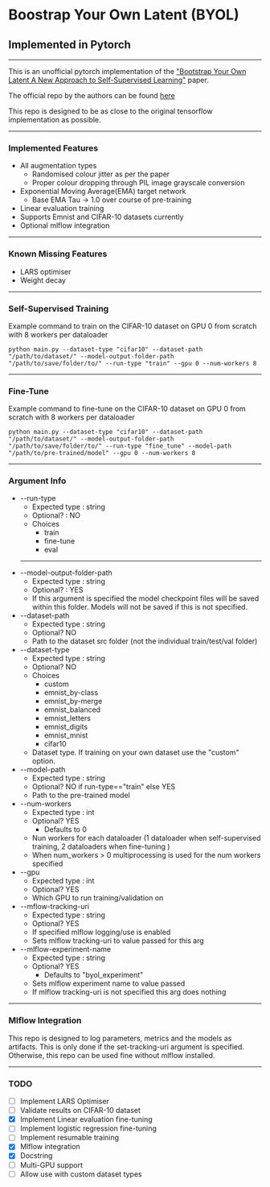 # Boostrap Your Own Latent (BYOL)
## Implemented in Pytorch

---
This is an unofficial pytorch implementation of the ["Bootstrap Your Own Latent
A New Approach to Self-Supervised Learning"](https://arxiv.org/pdf/2006.07733.pdf#section.4) paper.

The official repo by the authors can be found [here](https://github.com/deepmind/deepmind-research/tree/master/byol)

This repo is designed to be as close to the original tensorflow implementation as possible. 

---
### Implemented Features
* All augmentation types
  * Randomised colour jitter as per the paper
  * Proper colour dropping through PIL image grayscale conversion
* Exponential Moving Average(EMA) target network
  * Base EMA Tau -> 1.0 over course of pre-training
* Linear evaluation training
* Supports Emnist and CIFAR-10 datasets currently 
* Optional mlflow integration
 ---
### Known Missing Features
* LARS optimiser
* Weight decay
---
### Self-Supervised Training
Example command to  train on the CIFAR-10 dataset on GPU 0 from scratch with 8 workers per dataloader
```commandline
python main.py --dataset-type "cifar10" --dataset-path "/path/to/dataset/" --model-output-folder-path "/path/to/save/folder/to/" --run-type "train" --gpu 0 --num-workers 8
```
---
### Fine-Tune
Example command to fine-tune on the CIFAR-10 dataset on GPU 0 from scratch with 8 workers per dataloader
```commandline
python main.py --dataset-type "cifar10" --dataset-path "/path/to/dataset/" --model-output-folder-path "/path/to/save/folder/to/" --run-type "fine_tune" --model-path "/path/to/pre-trained/model" --gpu 0 --num-workers 8
```

---
### Argument Info 

 * --run-type
   * Expected type : string
   * Optional? : NO
   * Choices
     * train
     * fine-tune
     * eval
   * ****
 * --model-output-folder-path
   * Expected type : string
   * Optional? : YES
   * If this argument is specified the model checkpoint files will be saved within this folder. Models will not be saved if this is not specified. 
 * --dataset-path 
   * Expected type : string
   * Optional? NO
   * Path to the dataset src folder (not the individual train/test/val folder)
 * --dataset-type
   * Expected type : string
   * Optional? NO
   * Choices
     * custom
     * emnist_by-class
     * emnist_by-merge
     * emnist_balanced
     * emnist_letters
     * emnist_digits
     * emnist_mnist
     * cifar10
   * Dataset type. If training on your own dataset use the "custom" option.
 * --model-path
   * Expected type : string
   * Optional? NO if run-type=="train" else YES
   * Path to the pre-trained model
 * --num-workers
   * Expected type : int 
   * Optional? YES
     * Defaults to 0
   * Nun workers for each dataloader (1 dataloader when self-supervised training, 2 dataloaders when fine-tuning )
   * When num_workers > 0 multiprocessing is used for the num workers specified
 * --gpu
   * Expected type : int
   * Optional? YES
   * Which GPU to run training/validation on
 * --mflow-tracking-uri
   * Expected type : string
   * Optional? YES
   * If specified mlflow logging/use is enabled
   * Sets mlflow tracking-uri to value passed for this arg
 * --mlflow-experiment-name
   * Expected type : string
   * Optional? YES
     * Defaults to "byol_experiment"
   * Sets mlflow experiment name to value passed
   * If mlflow tracking-uri is not specified this arg does nothing

---

### Mlflow Integration

This repo is designed to log parameters, metrics and the models as artifacts.
This is only done if the set-tracking-uri argument is specified.
Otherwise, this repo can be used fine without mlflow installed.

 
---

### TODO
 - [ ] Implement LARS Optimiser
 - [ ] Validate results on CIFAR-10 dataset
 - [X] Implement Linear evaluation fine-tuning
 - [ ] Implement logistic regression fine-tuning
 - [ ] Implement resumable training
 - [X] Mlflow integration
 - [X] Docstring
 - [ ] Multi-GPU support
 - [ ] Allow use with custom dataset types 